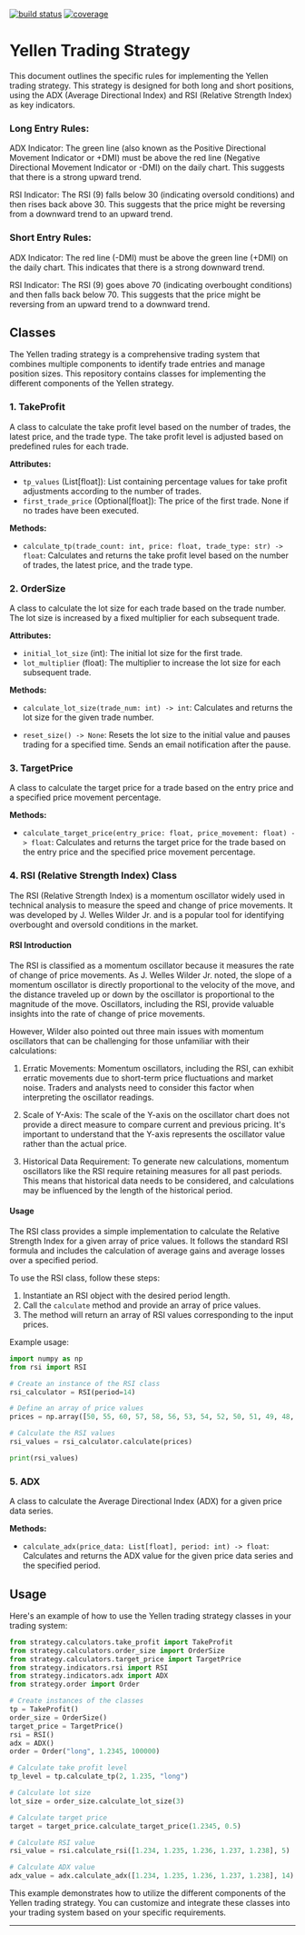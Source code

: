 
<p align="left">
<a href="https://circleci.com/gh/badges/shields/tree/master">
        <img src="https://img.shields.io/circleci/project/github/badges/shields/master" alt="build status"></a>
    <a href="https://coveralls.io/github/badges/shields">
        <img src="https://img.shields.io/coveralls/github/badges/shields"
            alt="coverage"></a>
</p>

# Yellen Trading Strategy

This document outlines the specific rules for implementing the Yellen trading strategy. This strategy is designed for both long and short positions, using the ADX (Average Directional Index) and RSI (Relative Strength Index) as key indicators.

### Long Entry Rules:
ADX Indicator: The green line (also known as the Positive Directional Movement Indicator or +DMI) must be above the red line (Negative Directional Movement Indicator or -DMI) on the daily chart. This suggests that there is a strong upward trend.

RSI Indicator: The RSI (9) falls below 30 (indicating oversold conditions) and then rises back above 30. This suggests that the price might be reversing from a downward trend to an upward trend.

### Short Entry Rules:
ADX Indicator: The red line (-DMI) must be above the green line (+DMI) on the daily chart. This indicates that there is a strong downward trend.

RSI Indicator: The RSI (9) goes above 70 (indicating overbought conditions) and then falls back below 70. This suggests that the price might be reversing from an upward trend to a downward trend.

## Classes

The Yellen trading strategy is a comprehensive trading system that combines multiple components to identify trade entries and manage position sizes. This repository contains classes for implementing the different components of the Yellen strategy.


### 1. TakeProfit

A class to calculate the take profit level based on the number of trades, the latest price, and the trade type. The take profit level is adjusted based on predefined rules for each trade.

**Attributes:**

- `tp_values` (List[float]): List containing percentage values for take profit adjustments according to the number of trades.
- `first_trade_price` (Optional[float]): The price of the first trade. None if no trades have been executed.

**Methods:**

- `calculate_tp(trade_count: int, price: float, trade_type: str) -> float`: Calculates and returns the take profit level based on the number of trades, the latest price, and the trade type.

### 2. OrderSize

A class to calculate the lot size for each trade based on the trade number. The lot size is increased by a fixed multiplier for each subsequent trade.

**Attributes:**

- `initial_lot_size` (int): The initial lot size for the first trade.
- `lot_multiplier` (float): The multiplier to increase the lot size for each subsequent trade.

**Methods:**

- `calculate_lot_size(trade_num: int) -> int`: Calculates and returns the lot size for the given trade number.

- `reset_size() -> None`: Resets the lot size to the initial value and pauses trading for a specified time. Sends an email notification after the pause.

### 3. TargetPrice

A class to calculate the target price for a trade based on the entry price and a specified price movement percentage.

**Methods:**

- `calculate_target_price(entry_price: float, price_movement: float) -> float`: Calculates and returns the target price for the trade based on the entry price and the specified price movement percentage.

### 4. RSI (Relative Strength Index) Class

The RSI (Relative Strength Index) is a momentum oscillator widely used in technical analysis to measure the speed and change of price movements. It was developed by J. Welles Wilder Jr. and is a popular tool for identifying overbought and oversold conditions in the market.

#### RSI Introduction

The RSI is classified as a momentum oscillator because it measures the rate of change of price movements. As J. Welles Wilder Jr. noted, the slope of a momentum oscillator is directly proportional to the velocity of the move, and the distance traveled up or down by the oscillator is proportional to the magnitude of the move. Oscillators, including the RSI, provide valuable insights into the rate of change of price movements.

However, Wilder also pointed out three main issues with momentum oscillators that can be challenging for those unfamiliar with their calculations:

1. Erratic Movements: Momentum oscillators, including the RSI, can exhibit erratic movements due to short-term price fluctuations and market noise. Traders and analysts need to consider this factor when interpreting the oscillator readings.

2. Scale of Y-Axis: The scale of the Y-axis on the oscillator chart does not provide a direct measure to compare current and previous pricing. It's important to understand that the Y-axis represents the oscillator value rather than the actual price.

3. Historical Data Requirement: To generate new calculations, momentum oscillators like the RSI require retaining measures for all past periods. This means that historical data needs to be considered, and calculations may be influenced by the length of the historical period.

#### Usage

The RSI class provides a simple implementation to calculate the Relative Strength Index for a given array of price values. It follows the standard RSI formula and includes the calculation of average gains and average losses over a specified period.

To use the RSI class, follow these steps:

1. Instantiate an RSI object with the desired period length.
2. Call the `calculate` method and provide an array of price values.
3. The method will return an array of RSI values corresponding to the input prices.

Example usage:

```python
import numpy as np
from rsi import RSI

# Create an instance of the RSI class
rsi_calculator = RSI(period=14)

# Define an array of price values
prices = np.array([50, 55, 60, 57, 58, 56, 53, 54, 52, 50, 51, 49, 48, 50])

# Calculate the RSI values
rsi_values = rsi_calculator.calculate(prices)

print(rsi_values)

```

### 5. ADX

A class to calculate the Average Directional Index (ADX) for a given price data series.

**Methods:**

- `calculate_adx(price_data: List[float], period: int) -> float`: Calculates and returns the ADX value for the given price data series and the specified period.

## Usage

Here's an example of how to use the Yellen trading strategy classes in your trading system:

```python
from strategy.calculators.take_profit import TakeProfit
from strategy.calculators.order_size import OrderSize
from strategy.calculators.target_price import TargetPrice
from strategy.indicators.rsi import RSI
from strategy.indicators.adx import ADX
from strategy.order import Order

# Create instances of the classes
tp = TakeProfit()
order_size = OrderSize()
target_price = TargetPrice()
rsi = RSI()
adx = ADX()
order = Order("long", 1.2345, 100000)

# Calculate take profit level
tp_level = tp.calculate_tp(2, 1.235, "long")

# Calculate lot size
lot_size = order_size.calculate_lot_size(3)

# Calculate target price
target = target_price.calculate_target_price(1.2345, 0.5)

# Calculate RSI value
rsi_value = rsi.calculate_rsi([1.234, 1.235, 1.236, 1.237, 1.238], 5)

# Calculate ADX value
adx_value = adx.calculate_adx([1.234, 1.235, 1.236, 1.237, 1.238], 14)


```

This example demonstrates how to utilize the different components of the Yellen trading strategy. You can customize and integrate these classes into your trading system based on your specific requirements.

---

